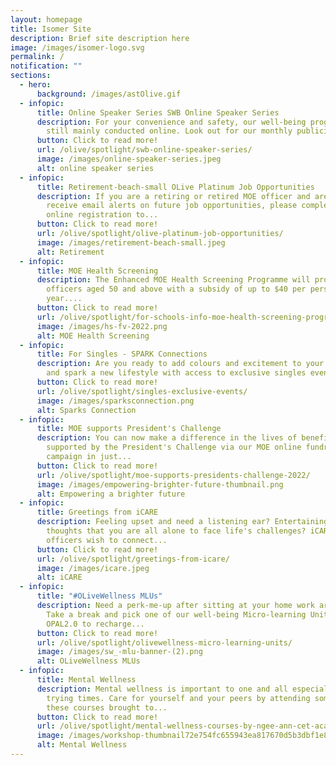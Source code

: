 ```yaml
---
layout: homepage
title: Isomer Site
description: Brief site description here
image: /images/isomer-logo.svg
permalink: /
notification: ""
sections:
  - hero:
      background: /images/astOlive.gif
  - infopic:
      title: Online Speaker Series SWB Online Speaker Series
      description: For your convenience and safety, our well-being programmes are
        still mainly conducted online. Look out for our monthly publicity on...
      button: Click to read more!
      url: /olive/spotlight/swb-online-speaker-series/
      image: /images/online-speaker-series.jpeg
      alt: online speaker series
  - infopic:
      title: Retirement-beach-small OLive Platinum Job Opportunities
      description: If you are a retiring or retired MOE officer and are keen to
        receive email alerts on future job opportunities, please complete the
        online registration to...
      button: Click to read more!
      url: /olive/spotlight/olive-platinum-job-opportunities/
      image: /images/retirement-beach-small.jpeg
      alt: Retirement
  - infopic:
      title: MOE Health Screening
      description: The Enhanced MOE Health Screening Programme will provide all MOE
        officers aged 50 and above with a subsidy of up to $40 per person per
        year....
      button: Click to read more!
      url: /olive/spotlight/for-schools-info-moe-health-screening-programme/
      image: /images/hs-fv-2022.png
      alt: MOE Health Screening
  - infopic:
      title: For Singles - SPARK Connections
      description: Are you ready to add colours and excitement to your life? Join us
        and spark a new lifestyle with access to exclusive singles events!
      button: Click to read more!
      url: /olive/spotlight/singles-exclusive-events/
      image: /images/sparksconnection.png
      alt: Sparks Connection
  - infopic:
      title: MOE supports President's Challenge
      description: You can now make a difference in the lives of beneficiaries
        supported by the President's Challenge via our MOE online fundraising
        campaign in just...
      button: Click to read more!
      url: /olive/spotlight/moe-supports-presidents-challenge-2022/
      image: /images/empowering-brighter-future-thumbnail.png
      alt: Empowering a brighter future
  - infopic:
      title: Greetings from iCARE
      description: Feeling upset and need a listening ear? Entertaining negative
        thoughts that you are all alone to face life's challenges? iCARE
        officers wish to connect...
      button: Click to read more!
      url: /olive/spotlight/greetings-from-icare/
      image: /images/icare.jpeg
      alt: iCARE
  - infopic:
      title: "#OLiveWellness MLUs"
      description: Need a perk-me-up after sitting at your home work area for hours?
        Take a break and pick one of our well-being Micro-learning Units from
        OPAL2.0 to recharge...
      button: Click to read more!
      url: /olive/spotlight/olivewellness-micro-learning-units/
      image: /images/sw_-mlu-banner-(2).png
      alt: OLiveWellness MLUs
  - infopic:
      title: Mental Wellness
      description: Mental wellness is important to one and all especially during
        trying times. Care for yourself and your peers by attending some of
        these courses brought to...
      button: Click to read more!
      url: /olive/spotlight/mental-wellness-courses-by-ngee-ann-cet-academy/
      image: /images/workshop-thumbnail72e754fc655943ea817670d5b3dbf1e8.png
      alt: Mental Wellness
---
```

